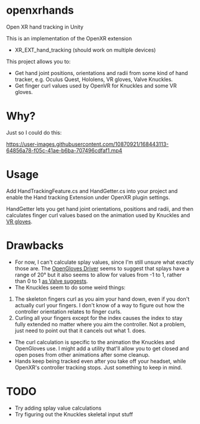 # openxrhands
Open XR hand tracking in Unity

This is an implementation of the OpenXR extension
- XR_EXT_hand_tracking (should work on multiple devices)

This project allows you to:
- Get hand joint positions, orientations and radii from some kind of hand tracker, e.g. Oculus Quest, Hololens, VR gloves, Valve Knuckles. 
- Get finger curl values used by OpenVR for Knuckles and some VR gloves.

# Why?
Just so I could do this:

https://user-images.githubusercontent.com/10870921/168443113-64856a78-f05c-41ae-b6ba-707496cdfaf1.mp4

# Usage
Add HandTrackingFeature.cs and HandGetter.cs into your project and enable the Hand tracking Extension under OpenXR plugin settings.

HandGetter lets you get hand joint orientations, positions and radii, and then calculates finger curl values based on the animation used by Knuckles and [VR gloves](https://github.com/LucidVR/opengloves-driver/tree/develop/openglove/resources/anims).

# Drawbacks
- For now, I can't calculate splay values, since I'm still unsure what exactly those are. The [OpenGloves Driver](https://github.com/LucidVR/opengloves-driver/blob/763b6e9e90dcf44f1161a965ccc595e5f725f0b8/src/Bones.cpp#L181) seems to suggest that splays have a range of 20° but it also seems to allow for values from -1 to 1, rather than 0 to 1 [as Valve suggests](https://valvesoftware.github.io/steamvr_unity_plugin/articles/Skeleton-Input.html#finger-curls).
- The Knuckles seem to do some weird things:
1. The skeleton fingers curl as you aim your hand down, even if you don't actually curl your fingers. I don't know of a way to figure out how the controller orientation relates to finger curls.
2. Curling all your fingers except for the index causes the index to stay fully extended no matter where you aim the controller. Not a problem, just need to point out that it cancels out what 1. does.
- The curl calculation is specific to the animation the Knuckles and OpenGloves use. I might add a utility that'll allow you to get closed and open poses from other animations after some cleanup.
- Hands keep being tracked even after you take off your headset, while OpenXR's controller tracking stops. Just something to keep in mind.

# TODO
- Try adding splay value calculations 
- Try figuring out the Knuckles skeletal input stuff
